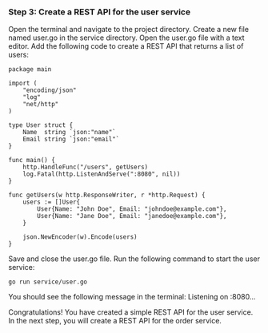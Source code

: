 ### Step 3: Create a REST API for the user service
Open the terminal and navigate to the project directory.
Create a new file named user.go in the service directory.
Open the user.go file with a text editor.
Add the following code to create a REST API that returns a list of users:
```
package main

import (
	"encoding/json"
	"log"
	"net/http"
)

type User struct {
	Name  string `json:"name"`
	Email string `json:"email"`
}

func main() {
	http.HandleFunc("/users", getUsers)
	log.Fatal(http.ListenAndServe(":8080", nil))
}

func getUsers(w http.ResponseWriter, r *http.Request) {
	users := []User{
		User{Name: "John Doe", Email: "johndoe@example.com"},
		User{Name: "Jane Doe", Email: "janedoe@example.com"},
	}

	json.NewEncoder(w).Encode(users)
}
```
Save and close the user.go file.
Run the following command to start the user service:

```go run service/user.go```

You should see the following message in the terminal: Listening on :8080...

Congratulations! You have created a simple REST API for the user service. In the next step, you will create a REST API for the order service.